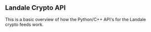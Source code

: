 Landale Crypto API
------------------

This is a basic overview of how the Python/C++ API's for the Landale crypto feeds work.

